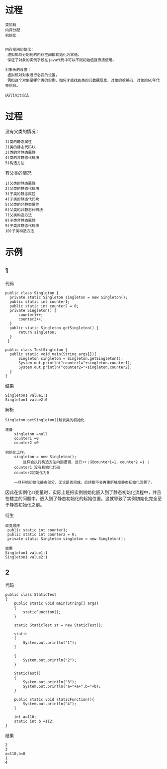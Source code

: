 

# 过程

	类加载
	内存分配
	初始化


	内存空间初始化：
	 虚拟机将分配到的内存空间都初始化为零值。
	 保证了对象的实例字段在java代码中可以不赋初始值就直接使用。
	
	对象头的设置：
	 虚拟机对对象进行必要的设置，
	 例如这个对象是哪个类的实例、如何才能找到类的元数据信息、对象的哈希码、对象的GC年代等信息。
	
	执行init方法


# 过程

没有父类的情况：

	1)类的静态属性
	2)类的静态代码块
	3)类的非静态属性
	4)类的非静态代码块
	5)构造方法

有父类的情况:

	1)父类的静态属性
	2)父类的静态代码块
	3)子类的静态属性
	4)子类的静态代码块
	5)父类的非静态属性
	6)父类的非静态代码块
	7)父类构造方法
	8)子类非静态属性
	9)子类非静态代码块
	10)子类构造方法


# 示例

## 1
代码
```
public class Singleton {
  private static Singleton singleton = new Singleton();
  public static int counter1;
  public static int counter2 = 0;
  private Singleton() {
      counter1++;
      counter2++;
  }
  public static Singleton getSingleton() {
      return singleton;
  }
 }

public class TestSingleton {
  public static void main(String args[]){
      Singleton singleton = Singleton.getSingleton();
      System.out.println("counter1="+singleton.counter1);
      System.out.println("counter2="+singleton.counter2);
  }
}
```
结果

	Singleton1 value1:1
	Singleton1 value2:0

解析
	
	Singleton.getSingleton()触发类的初始化
	
	准备
		singleton =null
		counter1 =0
		counter2 =0
		
	初始化工作。
		singleton = new Singleton();
			这样会执行构造方法内部逻辑，进行++；则counter1=1，counter2 =1 ；
		counter1 没有初始化代码
		counter2初始化为0

		一旦开始初始化静态部分，无论是否完成，后续都不会再重新触发静态初始化流程了。
因此在实例化st变量时，实际上是把实例初始化嵌入到了静态初始化流程中，并且在楼主的问题中，嵌入到了静态初始化的起始位置。这就导致了实例初始化完全至于静态初始化之前。

衍生

	改变顺序
	 public static int counter1;
	 public static int counter2 = 0;
 	 private static Singleton singleton = new Singleton();

	效果
	Singleton1 value1:1
	Singleton1 value2:1

## 2

代码

```
public class StaticTest
{
    public static void main(String[] args)
    {
        staticFunction();
    }

    static StaticTest st = new StaticTest();

    static
    {
        System.out.println("1");
    }

    {
        System.out.println("2");
    }

    StaticTest()
    {
        System.out.println("3");
        System.out.println("a="+a+",b="+b);
    }

    public static void staticFunction(){
        System.out.println("4");
    }

    int a=110;
    static int b =112;
}
```

结果

	2
	3
	a=110,b=0
	1
	4
